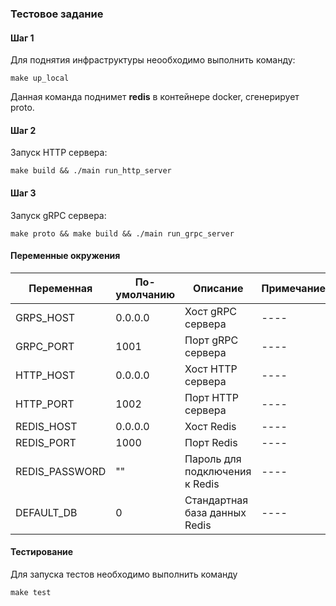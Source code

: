 ### Тестовое задание

#### Шаг 1

Для поднятия инфраструктуры неообходимо выполнить команду:
```
make up_local
```
Данная команда поднимет **redis** в контейнере docker, сгенерирует proto.

#### Шаг 2

Запуск HTTP сервера:

```
make build && ./main run_http_server
```

#### Шаг 3

Запуск gRPC сервера:

```
make proto && make build && ./main run_grpc_server
```

#### Переменные окружения

|Переменная|По-умолчанию|Описание|Примечание|
|----|----|----|----|
|GRPS_HOST|0.0.0.0|Хост gRPC сервера|----|
|GRPC_PORT|1001|Порт gRPC сервера|----|
|HTTP_HOST|0.0.0.0|Хост HTTP сервера|----|
|HTTP_PORT|1002|Порт HTTP сервера|----|
|REDIS_HOST|0.0.0.0|Хост Redis|----|
|REDIS_PORT|1000|Порт Redis|----|
|REDIS_PASSWORD|""|Пароль для подключения к Redis|----|
|DEFAULT_DB|0|Стандартная база данных Redis|----|


#### Тестирование

Для запуска тестов необходимо выполнить команду 
```
make test
```